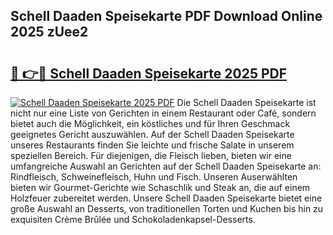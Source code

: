## Schell Daaden Speisekarte PDF Download Online 2025 zUee2

# <h2><a href="http://gc7i7m.nevu.top/?p=Schell+Daaden+Speisekarte">🔗 👉🔴 Schell Daaden Speisekarte 2025 PDF</a></h2>

[![Schell Daaden Speisekarte 2025 PDF](https://i.imgur.com/dBaPXMq.png)](http://gc7i7m.nevu.top/?p=Schell+Daaden+Speisekarte)
Die Schell Daaden Speisekarte ist nicht nur eine Liste von Gerichten in einem Restaurant oder Café, sondern bietet auch die Möglichkeit, ein köstliches und für Ihren Geschmack geeignetes Gericht auszuwählen. Auf der Schell Daaden Speisekarte unseres Restaurants finden Sie leichte und frische Salate in unserem speziellen Bereich. Für diejenigen, die Fleisch lieben, bieten wir eine umfangreiche Auswahl an Gerichten auf der Schell Daaden Speisekarte an: Rindfleisch, Schweinefleisch, Huhn und Fisch. Unseren Auserwählten bieten wir Gourmet-Gerichte wie Schaschlik und Steak an, die auf einem Holzfeuer zubereitet werden. Unsere Schell Daaden Speisekarte bietet eine große Auswahl an Desserts, von traditionellen Torten und Kuchen bis hin zu exquisiten Crème Brûlée und Schokoladenkapsel-Desserts.

